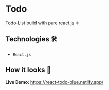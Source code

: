 # Todo
Todo-List build with pure react.js ⚛

## Technologies 🛠️
* `React.js`


## How it looks 👀

<strong>Live Demo: </strong> https://react-todo-blue.netlify.app/ <br> <br> 
